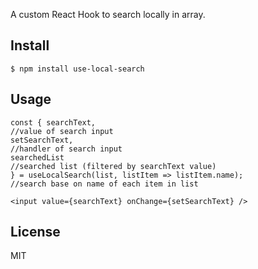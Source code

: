 A custom React Hook to search locally in array.

## Install

`$ npm install use-local-search`

## Usage

``` 
const { searchText,                                                  //value of search input
setSearchText,                                                      //handler of search input
searchedList                                                       //searched list (filtered by searchText value)
} = useLocalSearch(list, listItem => listItem.name);              //search base on name of each item in list

<input value={searchText} onChange={setSearchText} />
```

## License

MIT
